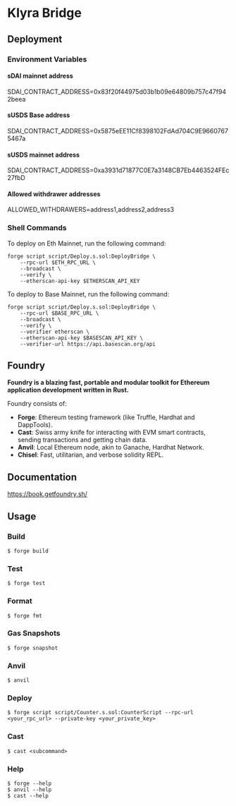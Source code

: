 # Klyra Bridge

## Deployment

### Environment Variables

#### sDAI mainnet address
SDAI_CONTRACT_ADDRESS=0x83f20f44975d03b1b09e64809b757c47f942beea

#### sUSDS Base address
SDAI_CONTRACT_ADDRESS=0x5875eEE11Cf8398102FdAd704C9E96607675467a

#### sUSDS mainnet address
SDAI_CONTRACT_ADDRESS=0xa3931d71877C0E7a3148CB7Eb4463524FEc27fbD

#### Allowed withdrawer addresses
ALLOWED_WITHDRAWERS=address1,address2,address3

### Shell Commands

To deploy on Eth Mainnet, run the following command:
```shell
forge script script/Deploy.s.sol:DeployBridge \
    --rpc-url $ETH_RPC_URL \
    --broadcast \
    --verify \
    --etherscan-api-key $ETHERSCAN_API_KEY
```

To deploy to Base Mainnet, run the following command:
```shell
forge script script/Deploy.s.sol:DeployBridge \
    --rpc-url $BASE_RPC_URL \
    --broadcast \
    --verify \
    --verifier etherscan \
    --etherscan-api-key $BASESCAN_API_KEY \
    --verifier-url https://api.basescan.org/api
```

## Foundry

**Foundry is a blazing fast, portable and modular toolkit for Ethereum application development written in Rust.**

Foundry consists of:

-   **Forge**: Ethereum testing framework (like Truffle, Hardhat and DappTools).
-   **Cast**: Swiss army knife for interacting with EVM smart contracts, sending transactions and getting chain data.
-   **Anvil**: Local Ethereum node, akin to Ganache, Hardhat Network.
-   **Chisel**: Fast, utilitarian, and verbose solidity REPL.

## Documentation

https://book.getfoundry.sh/

## Usage

### Build

```shell
$ forge build
```

### Test

```shell
$ forge test
```

### Format

```shell
$ forge fmt
```

### Gas Snapshots

```shell
$ forge snapshot
```

### Anvil

```shell
$ anvil
```

### Deploy

```shell
$ forge script script/Counter.s.sol:CounterScript --rpc-url <your_rpc_url> --private-key <your_private_key>
```

### Cast

```shell
$ cast <subcommand>
```

### Help

```shell
$ forge --help
$ anvil --help
$ cast --help
```
